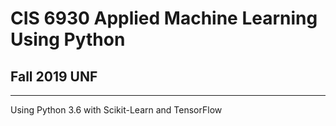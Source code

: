 # CIS 6930 Applied Machine Learning Using Python
## Fall 2019 UNF


___
Using Python 3.6 with Scikit-Learn and TensorFlow

